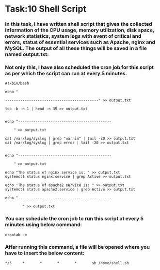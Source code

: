 # Task:10 Shell Script
### In this task, I have written shell script that gives the collected information of the CPU usage, memory utilization, disk space, network statistics, system logs with event of critical and errors, status of essential services such as Apache, nginx and MySQL. The output of all these things will be saved in a file named output.txt.

### Not only this, I have also scheduled the cron job for this script as per which the script can run at every 5 minutes.

```
#!/bin/bash
 
echo "
 
-------------------------------------------" >> output.txt

top -b -n 1 | head -n 35 >> output.txt
 
 
echo "-------------------------------------------
 
	" >> output.txt

cat /var/log/syslog | grep "warnin" | tail -20 >> output.txt
cat /var/log/syslog | grep error | tail -20 >> output.txt
 
 
echo "-------------------------------------------
 
	" >> output.txt

echo "The status of nginx service is: " >> output.txt
systemctl status nginx.service | grep Active >> output.txt

echo "The status of apache2 service is: " >> output.txt
systemctl status apache2.service | grep Active >> output.txt

echo "-------------------------------------------

        " >> output.txt
```

### You can schedule the cron job to run this script at every 5 minutes using below command:
```
crontab -e
```

### After running this command, a file will be opened where you have to insert the below content:

```
*/5     *       *       *       *       sh /home/shell.sh
```




